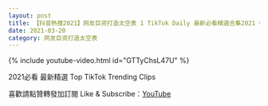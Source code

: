 ```yaml
---
layout: post
title: 【抖音熱搜2021】网友巨资打造太空表 1 TikTok Daily 最新必看精選合集2021 03 20
date: 2021-03-20
category: 网友巨资打造太空表
---
```


{% include youtube-video.html id="GTTyChsL47U" %}

2021必看 最新精選 Top TikTok Trending Clips

喜歡請點贊轉發加訂閱 Like & Subscribe：[YouTube](https://www.youtube.com/channel/UCAoR7VcanIPd04uEq_GIylA/videos)

